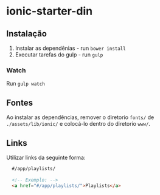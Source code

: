 # ionic-starter-din

## Instalação

1. Instalar as dependênias - run `bower install`
2. Executar tarefas do gulp - run `gulp`

### Watch

Run `gulp watch`

## Fontes

Ao instalar as dependências, remover o diretorio `fonts/` de `./assets/lib/ionic/` e colocá-lo dentro do diretorio `www/`.

## Links

Utilizar links da seguinte forma:

```html
  #/app/playlists/
  
  <!-- Exemplo: -->
  <a href="#/app/playlists/">Playlists</a>
```
